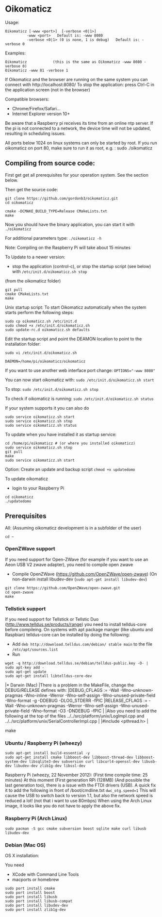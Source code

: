 # Oikomaticz

Usage:
```
Oikomaticz [-www <port>]  [-verbose <0|1>]
          -www <port>   Default is: -www 8080
          -verbose <0|1> (0 is none, 1 is debug)   Default is: -verbose 0
```

Examples:
```
Oikomaticz            (this is the same as Oikomaticz -www 8080 -verbose 0)
Oikomaticz -www 81 -verbose 1
```

If Oikomaticz and the browser are running on the same system you can connect with http://localhost:8080/
To stop the application: press Ctrl-C in the application screen (not in the browser)

Compatible browsers:
* Chrome/Firefox/Safari...
* Internet Explorer version 10+

Be aware that a Raspberry pi receives its time from an online ntp server.
If the pi is not connected to a network, the device time will not be updated, resulting in scheduling issues. 

All ports below 1024 on linux systems can only be started by root.
If you run oikomaticz on port 80, make sure to run it as root, e.g. : sudo ./oikomaticz

Compiling from source code:
---------------------------

First get get all prerequisites for your operation system. See the section below.

Then get the source code:
```
git clone https://github.com/gordonb3/oikomaticz.git
cd oikomaticz

cmake -DCMAKE_BUILD_TYPE=Release CMakeLists.txt
make
```

Now you should have the binary application, you can start it with
`./oikomaticz`

For additional parameters type:
`./oikomaticz -h`

Note: Compiling on the Raspberry Pi will take about 15 minutes

To Update to a newer version:
- stop the application (control-c), or stop the startup script (see below) with `/etc/init.d/oikomaticz.sh stop`

(from the oikomaticz folder)
```
git pull
cmake CMakeLists.txt
make
```

Unix startup script:
To start Oikomaticz automatically when the system starts perform the following steps:
```
sudo cp oikomaticz.sh /etc/init.d
sudo chmod +x /etc/init.d/oikomaticz.sh
sudo update-rc.d oikomaticz.sh defaults
```

Edit the startup script and point the DEAMON location to point to the installation folder:
```
sudo vi /etc/init.d/oikomaticz.sh

DAEMON=/home/pi/oikomaticz/oikomaticz
```

If you want to use another web interface port change:
`OPTIONS="-www 8080"`

You can now start oikomaticz with:
`sudo /etc/init.d/oikomaticz.sh start`

To stop:
`sudo /etc/init.d/oikomaticz.sh stop`

To check if oikomaticz is running:
`sudo /etc/init.d/oikomaticz.sh status`

If your system supports it you can also do
```
sudo service oikomaticz.sh start
sudo service oikomaticz.sh stop
sudo service oikomaticz.sh status
```

To update when you have installed it as startup service:
```
cd /home/pi/oikomaticz # (or where you installed oikomaticz)
sudo service oikomaticz.sh stop
git pull
make
sudo service oikomaticz.sh start
```

Option: Create an update and backup script
`chmod +x updatedomo`

To update oikomaticz

* login to your Raspberry Pi
```
cd oikomaticz
./updatedomo
```


## Prerequisites

All: (Assuming oikomaticz development is in a subfolder of the user)

`cd ~`

### OpenZWave support
If you need support for Open-ZWave (for example if you want to use an Aeon USB V2 zwave adapter),
you need to compile open zwave

- Compile OpenZWave (https://github.com/OpenZWave/open-zwave)
(On non-darwin install libudev-dev (`sudo apt-get install libudev-dev`)
```
git clone https://github.com/OpenZWave/open-zwave.git
cd open-zwave
make
```

### Tellstick support
If you need support for Tellstick or Tellstic Duo (http://www.telldus.se/products/range) you need to install telldus-core before compileing. 
On systems with apt package manger (like ubuntu and Raspbian) telldus-core can be installed by doing the following:
 * Add `deb http://download.telldus.com/debian/ stable main` to the file `/etc/apt/sources.list`
 * Run
```
wget -q http://download.telldus.se/debian/telldus-public.key -O- | sudo apt-key add -
sudo apt-get update
sudo apt-get install libtelldus-core-dev
```

|* Darwin (Mac)
|There is a problem in the MakeFile, change the DEBUG/RELEASE defines with:
|DEBUG_CFLAGS    := -Wall -Wno-unknown-pragmas -Wno-inline -Werror -Wno-self-assign -Wno-unused-private-field -Wno-format -g -DDEBUG -DLOG_STDERR -fPIC
|RELEASE_CFLAGS  := -Wall -Wno-unknown-pragmas -Werror -Wno-self-assign -Wno-unused-private-field -Wno-format -O3 -DNDEBUG -fPIC
|
|Also you need to add the following at the top of the files ../../src/platform/unix/LogImpl.cpp and ../../src/platform/unix/SerialControllerImpl.cpp
|
|#include <pthread.h>
|

make


### Ubuntu / Raspberry Pi (wheezy)
```
sudo apt-get install build-essential -y
sudo apt-get install cmake libboost-dev libboost-thread-dev libboost-system-dev libsqlite3-dev subversion curl libcurl4-openssl-dev libusb-dev libudev-dev zlib1g-dev libssl-dev
```

Raspberry Pi (wheezy, 22 November 2012): (First time compile time: 25 minutes)
At this moment (First generation RPi (128MB) (And possible the last generation too), there is a issue with the FTDI drivers (USB).
A quick fix it to add the following in front of /boot/cmdline.txt
`dwc_otg.speed=1`
This will cause the USB to switch back to version 1.1, but also the network speed is reduced a lot! (not that i want to use 80mbps)
When using the Arch Linux image, it looks like you do not have to apply the above fix.

### Raspberry Pi (Arch Linux)
`sudo pacman -S gcc cmake subversion boost sqlite make curl libusb libudev-dev`

### Debian (Mac OS)
OS X installation:

You need
- XCode with Command Line Tools
- macports or homebrew

```
sudo port install cmake
sudo port install boost
sudo port install libusb
sudo port install libusb-compat
sudo port install libudev-dev
sudo port install zlib1g-dev
```


